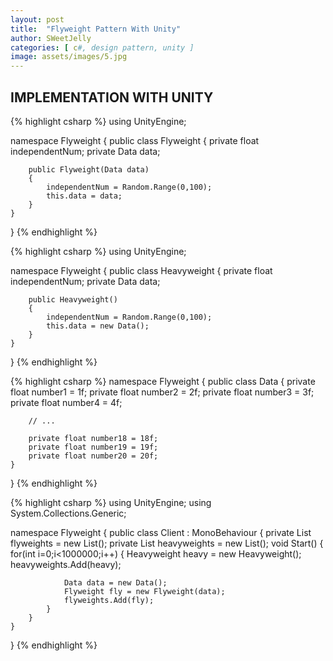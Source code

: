 ```yaml
---
layout: post
title:  "Flyweight Pattern With Unity"
author: SWeetJelly
categories: [ c#, design pattern, unity ]
image: assets/images/5.jpg
---
```


## IMPLEMENTATION WITH UNITY

{% highlight csharp %}
using UnityEngine;

namespace Flyweight
{
    public class Flyweight
    {
        private float independentNum;
        private Data data;

        public Flyweight(Data data)
        {
            independentNum = Random.Range(0,100);
            this.data = data;
        }
    }
}
{% endhighlight %}

{% highlight csharp %}
using UnityEngine;

namespace Flyweight
{
    public class Heavyweight
    {
        private float independentNum;
        private Data data;

        public Heavyweight()
        {
            independentNum = Random.Range(0,100);
            this.data = new Data();
        }
    }
}
{% endhighlight %}

{% highlight csharp %}
namespace Flyweight
{
    public class Data
    {
        private float number1 = 1f;
        private float number2 = 2f;
        private float number3 = 3f;
        private float number4 = 4f;

        // ...

        private float number18 = 18f;
        private float number19 = 19f;
        private float number20 = 20f;
    }
}
{% endhighlight %}

{% highlight csharp %}
using UnityEngine;
using System.Collections.Generic;

namespace Flyweight
{
    public class Client : MonoBehaviour
    {
        private List<Flyweight> flyweights = new List<Flyweight>();
        private List<Heavyweight> heavyweights = new List<Heavyweight>();
        void Start()
        {
            for(int i=0;i<1000000;i++)
            {
                Heavyweight heavy = new Heavyweight();
                heavyweights.Add(heavy);

                Data data = new Data();
                Flyweight fly = new Flyweight(data);
                flyweights.Add(fly);
            }
        }
    }
}
{% endhighlight %}

